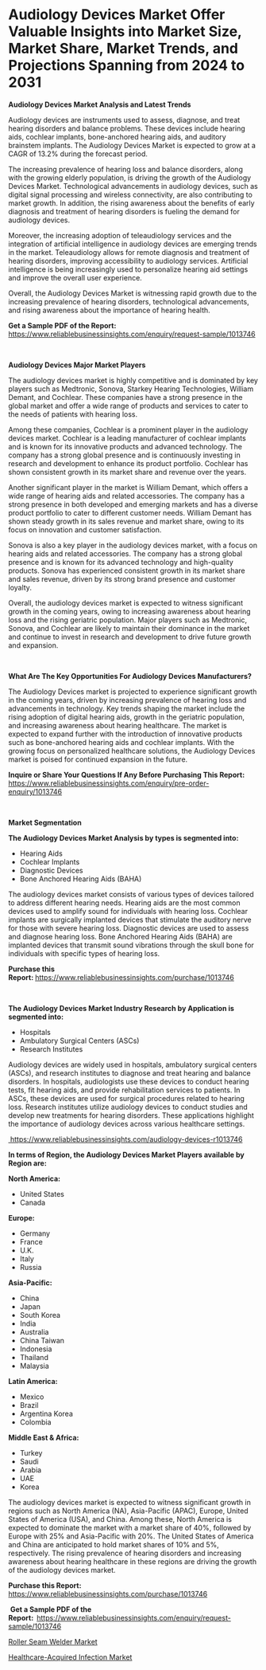 <p><h1>Audiology Devices Market Offer Valuable Insights into Market Size, Market Share, Market Trends, and Projections Spanning from 2024 to 2031</h1></p><p><strong>Audiology Devices Market Analysis and Latest Trends</strong></p>
<p><p>Audiology devices are instruments used to assess, diagnose, and treat hearing disorders and balance problems. These devices include hearing aids, cochlear implants, bone-anchored hearing aids, and auditory brainstem implants. The Audiology Devices Market is expected to grow at a CAGR of 13.2% during the forecast period.</p><p>The increasing prevalence of hearing loss and balance disorders, along with the growing elderly population, is driving the growth of the Audiology Devices Market. Technological advancements in audiology devices, such as digital signal processing and wireless connectivity, are also contributing to market growth. In addition, the rising awareness about the benefits of early diagnosis and treatment of hearing disorders is fueling the demand for audiology devices.</p><p>Moreover, the increasing adoption of teleaudiology services and the integration of artificial intelligence in audiology devices are emerging trends in the market. Teleaudiology allows for remote diagnosis and treatment of hearing disorders, improving accessibility to audiology services. Artificial intelligence is being increasingly used to personalize hearing aid settings and improve the overall user experience.</p><p>Overall, the Audiology Devices Market is witnessing rapid growth due to the increasing prevalence of hearing disorders, technological advancements, and rising awareness about the importance of hearing health.</p></p>
<p><strong>Get a Sample PDF of the Report:&nbsp;</strong> <a href="https://www.reliablebusinessinsights.com/enquiry/request-sample/1013746">https://www.reliablebusinessinsights.com/enquiry/request-sample/1013746</a></p>
<p>&nbsp;</p>
<p><strong>Audiology Devices Major Market Players</strong></p>
<p><p>The audiology devices market is highly competitive and is dominated by key players such as Medtronic, Sonova, Starkey Hearing Technologies, William Demant, and Cochlear. These companies have a strong presence in the global market and offer a wide range of products and services to cater to the needs of patients with hearing loss.</p><p>Among these companies, Cochlear is a prominent player in the audiology devices market. Cochlear is a leading manufacturer of cochlear implants and is known for its innovative products and advanced technology. The company has a strong global presence and is continuously investing in research and development to enhance its product portfolio. Cochlear has shown consistent growth in its market share and revenue over the years.</p><p>Another significant player in the market is William Demant, which offers a wide range of hearing aids and related accessories. The company has a strong presence in both developed and emerging markets and has a diverse product portfolio to cater to different customer needs. William Demant has shown steady growth in its sales revenue and market share, owing to its focus on innovation and customer satisfaction.</p><p>Sonova is also a key player in the audiology devices market, with a focus on hearing aids and related accessories. The company has a strong global presence and is known for its advanced technology and high-quality products. Sonova has experienced consistent growth in its market share and sales revenue, driven by its strong brand presence and customer loyalty.</p><p>Overall, the audiology devices market is expected to witness significant growth in the coming years, owing to increasing awareness about hearing loss and the rising geriatric population. Major players such as Medtronic, Sonova, and Cochlear are likely to maintain their dominance in the market and continue to invest in research and development to drive future growth and expansion.</p></p>
<p>&nbsp;</p>
<p><strong>What Are The Key Opportunities For Audiology Devices Manufacturers?</strong></p>
<p><p>The Audiology Devices market is projected to experience significant growth in the coming years, driven by increasing prevalence of hearing loss and advancements in technology. Key trends shaping the market include the rising adoption of digital hearing aids, growth in the geriatric population, and increasing awareness about hearing healthcare. The market is expected to expand further with the introduction of innovative products such as bone-anchored hearing aids and cochlear implants. With the growing focus on personalized healthcare solutions, the Audiology Devices market is poised for continued expansion in the future.</p></p>
<p><strong>Inquire or Share Your Questions If Any Before Purchasing This Report:</strong> <a href="https://www.reliablebusinessinsights.com/enquiry/pre-order-enquiry/1013746">https://www.reliablebusinessinsights.com/enquiry/pre-order-enquiry/1013746</a></p>
<p>&nbsp;</p>
<p><strong>Market Segmentation</strong></p>
<p><strong>The Audiology Devices Market Analysis by types is segmented into:</strong></p>
<p><ul><li>Hearing Aids</li><li>Cochlear Implants</li><li>Diagnostic Devices</li><li>Bone Anchored Hearing Aids (BAHA)</li></ul></p>
<p><p>The audiology devices market consists of various types of devices tailored to address different hearing needs. Hearing aids are the most common devices used to amplify sound for individuals with hearing loss. Cochlear implants are surgically implanted devices that stimulate the auditory nerve for those with severe hearing loss. Diagnostic devices are used to assess and diagnose hearing loss. Bone Anchored Hearing Aids (BAHA) are implanted devices that transmit sound vibrations through the skull bone for individuals with specific types of hearing loss.</p></p>
<p><strong>Purchase this Report:&nbsp;</strong><a href="https://www.reliablebusinessinsights.com/purchase/1013746">https://www.reliablebusinessinsights.com/purchase/1013746</a></p>
<p>&nbsp;</p>
<p><strong>The Audiology Devices Market Industry Research by Application is segmented into:</strong></p>
<p><ul><li>Hospitals</li><li>Ambulatory Surgical Centers (ASCs)</li><li>Research Institutes</li></ul></p>
<p><p>Audiology devices are widely used in hospitals, ambulatory surgical centers (ASCs), and research institutes to diagnose and treat hearing and balance disorders. In hospitals, audiologists use these devices to conduct hearing tests, fit hearing aids, and provide rehabilitation services to patients. In ASCs, these devices are used for surgical procedures related to hearing loss. Research institutes utilize audiology devices to conduct studies and develop new treatments for hearing disorders. These applications highlight the importance of audiology devices across various healthcare settings.</p></p>
<p><a href="https://www.reliablebusinessinsights.com/audiology-devices-r1013746">&nbsp;https://www.reliablebusinessinsights.com/audiology-devices-r1013746</a></p>
<p><strong>In terms of Region, the Audiology Devices Market Players available by Region are:</strong></p>
<p>
    <p> <strong> North America: </strong>
        <ul>
            <li>United States</li>
            <li>Canada</li>
        </ul>
        </p> 
    <p> <strong> Europe: </strong>
        <ul>
            <li>Germany</li>
            <li>France</li>
            <li>U.K.</li>
            <li>Italy</li>
            <li>Russia</li>
        </ul>
        </p> 
    <p> <strong> Asia-Pacific: </strong>
        <ul>
            <li>China</li>
            <li>Japan</li>
            <li>South Korea</li>
            <li>India</li>
            <li>Australia</li>
            <li>China Taiwan</li>
            <li>Indonesia</li>
            <li>Thailand</li>
            <li>Malaysia</li>
        </ul>
        </p> 
    <p> <strong> Latin America: </strong>
        <ul>
            <li>Mexico</li>
            <li>Brazil</li>
            <li>Argentina Korea</li>
            <li>Colombia</li>
        </ul>
        </p> 
    <p> <strong> Middle East & Africa: </strong>
        <ul>
            <li>Turkey</li>
            <li>Saudi</li>
            <li>Arabia</li>
            <li>UAE</li>
            <li>Korea</li>
        </ul>
    </p>
    </p>
<p><p>The audiology devices market is expected to witness significant growth in regions such as North America (NA), Asia-Pacific (APAC), Europe, United States of America (USA), and China. Among these, North America is expected to dominate the market with a market share of 40%, followed by Europe with 25% and Asia-Pacific with 20%. The United States of America and China are anticipated to hold market shares of 10% and 5%, respectively. The rising prevalence of hearing disorders and increasing awareness about hearing healthcare in these regions are driving the growth of the audiology devices market.</p></p>
<p><strong>Purchase this Report: </strong><a href="https://www.reliablebusinessinsights.com/purchase/1013746">https://www.reliablebusinessinsights.com/purchase/1013746</a></p>
<p>&nbsp;<strong>Get a Sample PDF of the Report:&nbsp;&nbsp;</strong><a href="https://www.reliablebusinessinsights.com/enquiry/request-sample/1013746">https://www.reliablebusinessinsights.com/enquiry/request-sample/1013746</a></p>
<p><strong></strong></p>
<p><p><a href="https://github.com/AdrianaPaucek2023/Market-Research-Report-List-1/blob/main/roller-seam-welder-market.md">Roller Seam Welder Market</a></p><p><a href="https://view.publitas.com/reportprime-1/comprehensive-analysis-of-the-global-healthcare-acquired-infection-market-growth-trends-market-forecasts-2024-2031/">Healthcare-Acquired Infection Market</a></p></p>